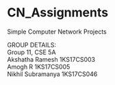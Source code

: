 # CN_Assignments
Simple Computer Network Projects

GROUP DETAILS:<br/>
Group 11, CSE 5A<br/>
Akshatha Ramesh    	1KS17CS003<br/>
Amogh R			        1KS17CS005<br/>
Nikhil Subramanya  	1KS17CS046<br/>
